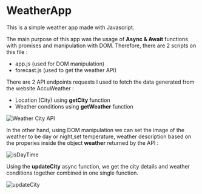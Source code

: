 # WeatherApp
 This is a simple weather app made with Javascript.
 
 The main purpose of this app was the usage of **Async & Await** functions with promises and manipulation with DOM. 
 Therefore, there are 2 scripts on this file : 
 - app.js (used for DOM manipulation)
 - forecast.js (used to get the weather API) 
  
 
 There are 2 API endpoints requests I used to fetch the data generated from the website AccuWeather : 
 
 - Location (City) using **getCity** function
 - Weather conditions using **getWeather** function

![Weather   City API](https://user-images.githubusercontent.com/44265863/132055189-bfa11c46-e4c4-4f19-8d7b-40fae87dd5d4.jpg)



In the other hand, using DOM manipulation we can set the image of the weather to be day or night,set temperature, weather description based on the properies inside the object **weather** returned by the API :

![isDayTime](https://user-images.githubusercontent.com/44265863/132056634-820c6ae2-2fe3-401a-a761-e7f4e376aa46.jpg)


 Using the **updateCity** async function, we get the city details and weather conditions together combined in one single function.
 
 ![updateCity](https://user-images.githubusercontent.com/44265863/132057320-8db2e01e-52ae-4bf3-869c-b705873f7fa7.jpg)

 
 
